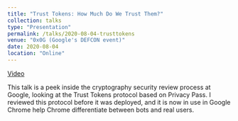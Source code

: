 ```yaml
---
title: "Trust Tokens: How Much Do We Trust Them?"
collection: talks
type: "Presentation"
permalink: /talks/2020-08-04-trusttokens
venue: "0x0G (Google's DEFCON event)"
date: 2020-08-04
location: "Online"
---
```


[Video](https://careersonair.withgoogle.com/events/0x0g?talk=trust-tokens)

This talk is a peek inside the cryptography security review process at Google, looking at the Trust Tokens protocol based on Privacy Pass. I reviewed this protocol before it was deployed, and it is now in use in Google Chrome help Chrome differentiate between bots and real users.